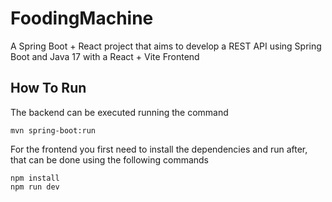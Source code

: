 # FoodingMachine

A Spring Boot + React project that aims to develop a REST API using Spring Boot and Java 17 with a React + Vite Frontend

## How To Run

The backend can be executed running the command

```
mvn spring-boot:run
```

For the frontend you first need to install the dependencies and run after, that can be done using the following commands

```
npm install
npm run dev
```
